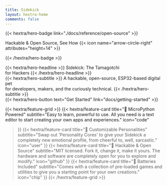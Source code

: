 ```yaml
---
title: Sidekick
layout: hextra-home
comments: false
---
```


{{< hextra/hero-badge link="./docs/reference/open-source" >}}
  <div class="hx:w-2 hx:h-2 hx:rounded-full hx:bg-primary-400"></div>
    <span>Hackable & Open Source, See How</span>
    {{< icon name="arrow-circle-right" attributes="height=14" >}}

{{< /hextra/hero-badge >}}
<div class="hx:mt-6 hx:mb-6">
{{< hextra/hero-headline >}}
  Sidekick: The Tamagotchi <br class="hx:sm:block hx:hidden" />for Hackers
{{< /hextra/hero-headline >}}
</div>

<div class="hx:mb-12">
{{< hextra/hero-subtitle >}}
  A hackable, open-source, ESP32-based digital pet<br class="hx:sm:block hx:hidden" />for developers, makers, and the curiously technical.
{{< /hextra/hero-subtitle >}}
</div>

<div class="hx:mb-6">
{{< hextra/hero-button text="Get Started" link="docs/getting-started" >}}
</div>

<div class="hx:mt-6"></div>

{{< hextra/feature-grid >}}
  {{< hextra/feature-card
    title="🐍 MicroPython Powered"
    subtitle="Easy to learn, powerful to use. All you need is a text editor to start creating your own apps and experiences."
    icon="code"
  >}}
  {{< hextra/feature-card
    title="🤖 Customizable Personalities"
    subtitle="Swap out 'Personality Cores' to give your Sidekick a completely new emotional profile, from cheerful to, well, sarcastic."
    icon="user"
  >}}
  {{< hextra/feature-card
    title="🤸 Hackable & Open Source"
    subtitle="MIT licensed. Fork it, change it, make it yours. The hardware and software are completely open for you to explore and modify."
    icon="github"
  >}}
  {{< hextra/feature-card
    title="🧩 Batteries Included"
    subtitle="Comes with a collection of pre-loaded games and utilities to give you a starting point for your own creations."
    icon="chip"
  >}}
{{< /hextra/feature-grid >}}